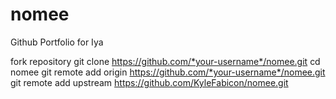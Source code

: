 # nomee
Github Portfolio for Iya

fork repository
git clone https://github.com/*your-username*/nomee.git
cd nomee
git remote add origin https://github.com/*your-username*/nomee.git
git remote add upstream https://github.com/KyleFabicon/nomee.git
